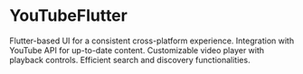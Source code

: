 # YouTubeFlutter
Flutter-based UI for a consistent cross-platform experience. Integration with YouTube API for up-to-date content. Customizable video player with playback controls. Efficient search and discovery functionalities.

